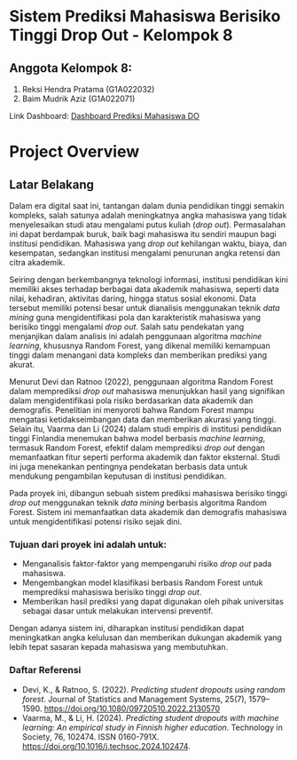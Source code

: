 # Sistem Prediksi Mahasiswa Berisiko Tinggi Drop Out - Kelompok 8
## Anggota Kelompok 8:

1. Reksi Hendra Pratama (G1A022032)  
2. Baim Mudrik Aziz (G1A022071)  

Link Dashboard: [Dashboard Prediksi Mahasiswa DO](https://uas-data-mining-reksi-baim-dropout-prediction.streamlit.app/)
# Project Overview
## Latar Belakang

Dalam era digital saat ini, tantangan dalam dunia pendidikan tinggi semakin kompleks, salah satunya adalah meningkatnya angka mahasiswa yang tidak menyelesaikan studi atau mengalami putus kuliah (*drop out*). Permasalahan ini dapat berdampak buruk, baik bagi mahasiswa itu sendiri maupun bagi institusi pendidikan. Mahasiswa yang *drop out* kehilangan waktu, biaya, dan kesempatan, sedangkan institusi mengalami penurunan angka retensi dan citra akademik.

Seiring dengan berkembangnya teknologi informasi, institusi pendidikan kini memiliki akses terhadap berbagai data akademik mahasiswa, seperti data nilai, kehadiran, aktivitas daring, hingga status sosial ekonomi. Data tersebut memiliki potensi besar untuk dianalisis menggunakan teknik *data mining* guna mengidentifikasi pola dan karakteristik mahasiswa yang berisiko tinggi mengalami *drop out*. Salah satu pendekatan yang menjanjikan dalam analisis ini adalah penggunaan algoritma *machine learning*, khususnya Random Forest, yang dikenal memiliki kemampuan tinggi dalam menangani data kompleks dan memberikan prediksi yang akurat.

Menurut Devi dan Ratnoo (2022), penggunaan algoritma Random Forest dalam memprediksi *drop out* mahasiswa menunjukkan hasil yang signifikan dalam mengidentifikasi pola risiko berdasarkan data akademik dan demografis. Penelitian ini menyoroti bahwa Random Forest mampu mengatasi ketidakseimbangan data dan memberikan akurasi yang tinggi. Selain itu, Vaarma dan Li (2024) dalam studi empiris di institusi pendidikan tinggi Finlandia menemukan bahwa model berbasis *machine learning*, termasuk Random Forest, efektif dalam memprediksi *drop out* dengan memanfaatkan fitur seperti performa akademik dan faktor eksternal. Studi ini juga menekankan pentingnya pendekatan berbasis data untuk mendukung pengambilan keputusan di institusi pendidikan.

Pada proyek ini, dibangun sebuah sistem prediksi mahasiswa berisiko tinggi *drop out* menggunakan teknik *data mining* berbasis algoritma Random Forest. Sistem ini memanfaatkan data akademik dan demografis mahasiswa untuk mengidentifikasi potensi risiko sejak dini.

### Tujuan dari proyek ini adalah untuk:
- Menganalisis faktor-faktor yang mempengaruhi risiko *drop out* pada mahasiswa.
- Mengembangkan model klasifikasi berbasis Random Forest untuk memprediksi mahasiswa berisiko tinggi *drop out*.
- Memberikan hasil prediksi yang dapat digunakan oleh pihak universitas sebagai dasar untuk melakukan intervensi preventif.

Dengan adanya sistem ini, diharapkan institusi pendidikan dapat meningkatkan angka kelulusan dan memberikan dukungan akademik yang lebih tepat sasaran kepada mahasiswa yang membutuhkan.

### Daftar Referensi
- Devi, K., & Ratnoo, S. (2022). *Predicting student dropouts using random forest*. Journal of Statistics and Management Systems, 25(7), 1579–1590. https://doi.org/10.1080/09720510.2022.2130570
- Vaarma, M., & Li, H. (2024). *Predicting student dropouts with machine learning: An empirical study in Finnish higher education*. Technology in Society, 76, 102474. ISSN 0160-791X. https://doi.org/10.1016/j.techsoc.2024.102474.
